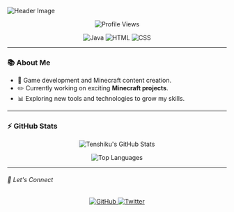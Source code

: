 <!-- Header Image -->

![Header Image](https://via.placeholder.com/1200x300?text=Welcome+to+My+GitHub+Profile)

<p align="center">
  <img src="https://komarev.com/ghpvc/?username=tenshiku&label=Profile+Views&color=0e75b6&style=flat" alt="Profile Views" />
</p>

<p align="center">
  <img src="https://img.shields.io/badge/Java-%23ED8B00.svg?style=for-the-badge&logo=java&logoColor=white" alt="Java" />  
  <img src="https://img.shields.io/badge/HTML5-%23E34F26.svg?style=for-the-badge&logo=html5&logoColor=white" alt="HTML" />  
  <img src="https://img.shields.io/badge/CSS3-%231572B6.svg?style=for-the-badge&logo=css3&logoColor=white" alt="CSS" />
</p>

---

### 📚 About Me

- 🚀 Game development and Minecraft content creation.
- ✏️ Currently working on exciting **Minecraft projects**.
- 📊 Exploring new tools and technologies to grow my skills.

---

### ⚡ GitHub Stats

<p align="center">
  <img src="https://github-readme-stats.vercel.app/api?username=tenshiku&show_icons=true&theme=tokyonight" alt="Tenshiku's GitHub Stats" />
</p>

<p align="center">
  <img src="https://github-readme-stats.vercel.app/api/top-langs/?username=tenshiku&layout=compact&theme=tokyonight" alt="Top Languages" />
</p>

---

###### 📢 Let's Connect

<p align="center">
  <a href="https://github.com/tenshiku" target="_blank">
    <img src="https://img.shields.io/badge/GitHub-%2312100E.svg?&style=for-the-badge&logo=github&logoColor=white" alt="GitHub" />
  </a>
  <a href="https://twitter.com/tenshikuuu" target="_blank">
    <img src="https://img.shields.io/badge/Twitter-%231DA1F2.svg?&style=for-the-badge&logo=twitter&logoColor=white" alt="Twitter" />
  </a>
</p>
